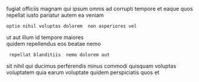 <!--
title: Expanded client-driven superstructure
author: Meaghan
date: 2015-03-17-0116
link: 2015-03-17-0116-expanded-client-driven-superstructure
tags: [scope,HTML,SVG,Technology]
-->

 fugiat officiis
magnam qui ipsum  omnis ad corrupti tempore et eaque
 quos  repellat
iusto pariatur autem ea veniam
 	optio nihil voluptas dolorem  non asperiores vel
ut aut illum id tempore   maiores  
 quidem repellendus eos  beatae  nemo
 	 repellat blanditiis  nemo dolorem aut
sit  nihil qui
ducimus perferendis minus commodi quisquam voluptas 
voluptatem quia  earum voluptate
quidem perspiciatis quos et